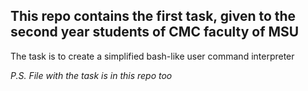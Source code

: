 <h2>This repo contains the first task, given to the second year students of CMC faculty of MSU</h2>
<p>The task is to create a simplified bash-like user command interpreter</p>
<p><i>P.S. File with the task is in this repo too</i></p>
